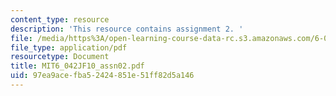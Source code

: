```yaml
---
content_type: resource
description: 'This resource contains assignment 2. '
file: /media/https%3A/open-learning-course-data-rc.s3.amazonaws.com/6-042j-mathematics-for-computer-science-fall-2010/97ea9acefba52424851e51ff82d5a146_MIT6_042JF10_assn02.pdf
file_type: application/pdf
resourcetype: Document
title: MIT6_042JF10_assn02.pdf
uid: 97ea9ace-fba5-2424-851e-51ff82d5a146
---
```

